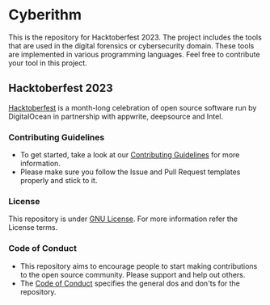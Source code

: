 # Cyberithm

This is the repository for Hacktoberfest 2023. The project includes the tools that are used in the digital forensics or cybersecurity domain. These tools are implemented in various programming languages. Feel free to contribute your tool in this project.

## Hacktoberfest 2023

[Hacktoberfest](https://hacktoberfest.com/) is a month-long celebration of open source software run by DigitalOcean in partnership with appwrite, deepsource and Intel.

### Contributing Guidelines

- To get started, take a look at our [Contributing Guidelines](.github/CONTRIBUTING.md) for more information.
- Please make sure you follow the Issue and Pull Request templates properly and stick to it.

### License

This repository is under [GNU License](.github/LICENSE). For more information refer the License terms.

### Code of Conduct

- This repository aims to encourage people to start making contributions to the open source community. Please support and help out others.
- The [Code of Conduct](.github/CODE_OF_CONDUCT.md) specifies the general dos and don'ts for the repository.
